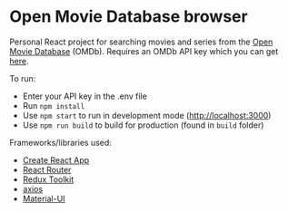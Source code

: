 # Open Movie Database browser

Personal React project for searching movies and series from the [Open Movie Database](https://www.omdbapi.com/) (OMDb). Requires an OMDb API key which you can get [here](https://www.omdbapi.com/apikey.aspx). 

To run:
- Enter your API key in the .env file
- Run `npm install`
- Use `npm start` to run in development mode ([http://localhost:3000](http://localhost:3000))
- Use `npm run build` to build for production (found in `build` folder)

Frameworks/libraries used:
- [Create React App](https://github.com/facebook/create-react-app)
- [React Router](https://reacttraining.com/react-router/web/guides/quick-start)
- [Redux Toolkit](https://redux-toolkit.js.org/)
- [axios](https://github.com/axios/axios)
- [Material-UI](https://material-ui.com/)
